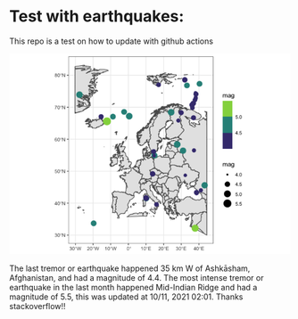 <!-- README.md is generated from README.Rmd. Please edit that file -->

Test with earthquakes:
======================

This repo is a test on how to update with github actions

![](man/figures/README-unnamed-chunk-2-1.png)

The last tremor or earthquake happened 35 km W of Ashkāsham,
Afghanistan, and had a magnitude of 4.4. The most intense tremor or
earthquake in the last month happened Mid-Indian Ridge and had a
magnitude of 5.5, this was updated at 10/11, 2021 02:01. Thanks
stackoverflow!!

